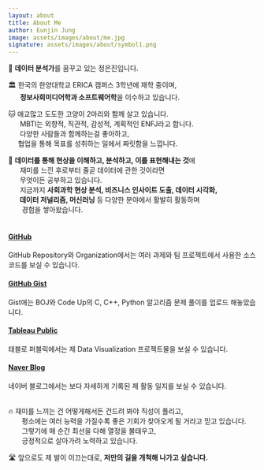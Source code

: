 ```yaml
---
layout: about
title: About Me
author: Eunjin Jung
image: assets/images/about/me.jpg
signature: assets/images/about/symbol1.png
---
```






💭 **데이터 분석가**를 꿈꾸고 있는 정은진입니다. 

🏛️ 한국의 한양대학교 ERICA 캠퍼스 3학년에 재학 중이며, <br> &nbsp;&nbsp;&nbsp;&nbsp;&nbsp; **정보사회미디어학과 소프트웨어학**을 이수하고 있습니다.

🐱 애교많고 도도한 고양이 2마리와 함께 살고 있습니다. <br> &nbsp;&nbsp;&nbsp;&nbsp;&nbsp; MBTI는 외향적, 직관적, 감성적, 계획적인 ENFJ라고 합니다. <br> &nbsp;&nbsp;&nbsp;&nbsp;&nbsp; 다양한 사람들과 함께하는걸 좋아하고, <br> &nbsp;&nbsp;&nbsp;&nbsp;&nbsp;협업을 통해 목표를 성취하는 일에서 짜릿함을 느낍니다.

🔭 **데이터를 통해 현상을 이해하고, 분석하고, 이를 표현해내는 것**에 <br> &nbsp;&nbsp;&nbsp;&nbsp;&nbsp; 재미를 느낀 후로부터 줄곧 데이터에 관한 것이라면 <br> &nbsp;&nbsp;&nbsp;&nbsp;&nbsp;&nbsp;무엇이든 공부하고 있습니다. <br> &nbsp;&nbsp;&nbsp;&nbsp;&nbsp;
지금까지 **사회과학 현상 분석, 비즈니스 인사이트 도출, 데이터 시각화, <br> &nbsp;&nbsp;&nbsp;&nbsp;&nbsp;&nbsp; 데이터 저널리즘, 머신러닝** 등 다양한 분야에서 활발히 활동하며 <br> &nbsp;&nbsp;&nbsp;&nbsp;&nbsp;&nbsp; 경험을 쌓아왔습니다.
<br><br>
#### [GitHub](https://github.com/jayjinnie)
GitHub Repository와 Organization에서는 여러 과제와 팀 프로젝트에서 사용한 소스코드를 보실 수 있습니다.

#### [GitHub Gist](https://gist.github.com/jayjinnie)
Gist에는 BOJ와 Code Up의 C, C++, Python 알고리즘 문제 풀이를 업로드 해놓았습니다.

#### [Tableau Public](https://public.tableau.com/profile/jung.eunjin#!/)
태블로 퍼블릭에서는 제 Data Visualization 프로젝트물을 보실 수 있습니다.

#### [Naver Blog](https://blog.naver.com/eunvely227)
네이버 블로그에서는 보다 자세하게 기록된 제 활동 일지를 보실 수 있습니다.
<br><br>

🔥 재미를 느끼는 건 어떻게해서든 건드려 봐야 직성이 풀리고, <br> &nbsp;&nbsp;&nbsp;&nbsp;&nbsp;&nbsp; 평소에는 여러 능력을 가질수록 좋은 기회가 찾아오게 될 거라고 믿고 있습니다. <br> &nbsp;&nbsp;&nbsp;&nbsp;&nbsp;&nbsp; 그렇기에 매 순간 최선을 다해 열정을 불태우고, <br> &nbsp;&nbsp;&nbsp;&nbsp;&nbsp;&nbsp; 긍정적으로 살아가려 노력하고 있습니다.

🛣️ 앞으로도 제 발이 이끄는대로, **저만의 길을 개척해 나가고 싶습니다.**
